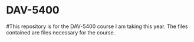 # DAV-5400

#This repository is for the DAV-5400 course I am taking this year. The files contained are files necessary for the course. 
